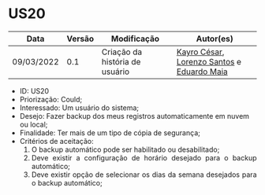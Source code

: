 # US20


|Data | Versão | Modificação | Autor(es)|
| -- | -- | -- | -- |
| 09/03/2022 | 0.1 | Criação da história de usuário | [Kayro César](https://github.com/kayrocesar), [Lorenzo Santos](https://github.com/kayrocesar) e [Eduardo Maia](https://github.com/eduardomr) |


<ul>
<li> ID: US20</li>
<li>Priorização: Could;</li>
<li>Interessado: Um usuário do sistema;</li>
<li>Desejo: Fazer backup dos meus registros automaticamente em nuvem ou local;</li>
<li>Finalidade: Ter mais de um tipo de cópia de segurança;</li>
<li align="justify"> Critérios de aceitação:
    <ol>
    <li>O backup automático pode ser habilitado ou desabilitado;</li>
    <li>Deve existir a configuração de horário desejado para o backup automático;</li>
    <li>Deve existir opção de selecionar os dias da semana desejados para o backup automático;</li>
    </ol>

</li>